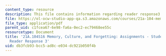 ```yaml
---
content_type: resource
description: This file contains information regarding reader response3.
file: https://ol-ocw-studio-app-qa.s3.amazonaws.com/courses/21a-104-memory-culture-forgetting-spring-2016/db3fcb93bcc5ad8ce034dc921b050f4b_MIT21A_104S16_Response3.pdf
file_type: application/pdf
parent_uid: c1fcea67-6e98-fa6a-0ec2-ec79468ee55c
resourcetype: Document
title: '21A.104S16 Memory, Culture, and Forgetting: Assignments - Student Example
  Reader Response 3'
uid: db3fcb93-bcc5-ad8c-e034-dc921b050f4b
---
```


